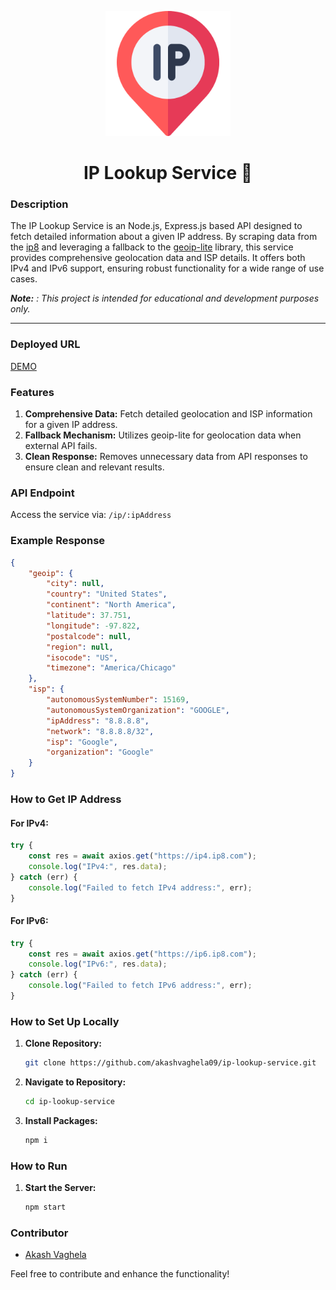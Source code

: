 <p align="center">
    <img width=200px height=200px src="./assets//ip.png" alt="Project logo">
</p>

<h1 align="center">IP Lookup Service 📍</h1>

### Description

The IP Lookup Service is an Node.js, Express.js based API designed to fetch detailed information about a given IP address. By scraping data from the [ip8](https://ip8.com) and leveraging a fallback to the [geoip-lite](https://www.npmjs.com/package/geoip-lite) library, this service provides comprehensive geolocation data and ISP details. It offers both IPv4 and IPv6 support, ensuring robust functionality for a wide range of use cases.

**_Note:_** _: This project is intended for educational and development purposes only._

---

### Deployed URL

[DEMO](https://ip.app3.in)

### Features

1. **Comprehensive Data:** Fetch detailed geolocation and ISP information for a given IP address.
2. **Fallback Mechanism:** Utilizes geoip-lite for geolocation data when external API fails.
3. **Clean Response:** Removes unnecessary data from API responses to ensure clean and relevant results.

### API Endpoint

Access the service via: `/ip/:ipAddress`

### Example Response

```json
{
    "geoip": {
        "city": null,
        "country": "United States",
        "continent": "North America",
        "latitude": 37.751,
        "longitude": -97.822,
        "postalcode": null,
        "region": null,
        "isocode": "US",
        "timezone": "America/Chicago"
    },
    "isp": {
        "autonomousSystemNumber": 15169,
        "autonomousSystemOrganization": "GOOGLE",
        "ipAddress": "8.8.8.8",
        "network": "8.8.8.8/32",
        "isp": "Google",
        "organization": "Google"
    }
}
```

### How to Get IP Address

#### For IPv4:

```javascript
try {
    const res = await axios.get("https://ip4.ip8.com");
    console.log("IPv4:", res.data);
} catch (err) {
    console.log("Failed to fetch IPv4 address:", err);
}
```

#### For IPv6:

```javascript
try {
    const res = await axios.get("https://ip6.ip8.com");
    console.log("IPv6:", res.data);
} catch (err) {
    console.log("Failed to fetch IPv6 address:", err);
}
```

### How to Set Up Locally

1. **Clone Repository:**

    ```bash
    git clone https://github.com/akashvaghela09/ip-lookup-service.git
    ```

2. **Navigate to Repository:**

    ```bash
    cd ip-lookup-service
    ```

3. **Install Packages:**

    ```bash
    npm i
    ```

### How to Run

1. **Start the Server:**
    ```bash
    npm start
    ```

### Contributor

-   [Akash Vaghela](https://linkedin.com/in/akashvaghela09/)

Feel free to contribute and enhance the functionality!
